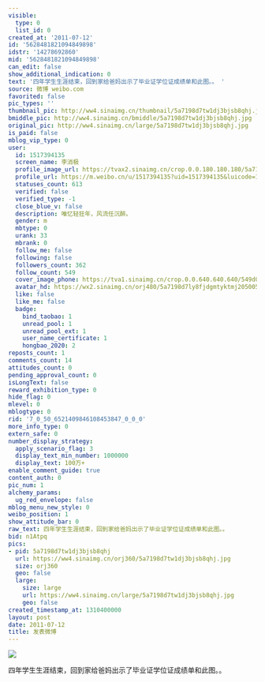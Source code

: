 ```yaml
---
visible:
  type: 0
  list_id: 0
created_at: '2011-07-12'
id: '5628481821094849898'
idstr: '14278692860'
mid: '5628481821094849898'
can_edit: false
show_additional_indication: 0
text: '四年学生生涯结束，回到家给爸妈出示了毕业证学位证成绩单和此图。。 '
source: 微博 weibo.com
favorited: false
pic_types: ''
thumbnail_pic: http://ww4.sinaimg.cn/thumbnail/5a7198d7tw1dj3bjsb8qhj.jpg
bmiddle_pic: http://ww4.sinaimg.cn/bmiddle/5a7198d7tw1dj3bjsb8qhj.jpg
original_pic: http://ww4.sinaimg.cn/large/5a7198d7tw1dj3bjsb8qhj.jpg
is_paid: false
mblog_vip_type: 0
user:
  id: 1517394135
  screen_name: 李消极
  profile_image_url: https://tvax2.sinaimg.cn/crop.0.0.180.180.180/5a7198d7ly8fjdgmtyktmj20500500so.jpg?KID=imgbed,tva&Expires=1606399931&ssig=Lxq78174HK
  profile_url: https://m.weibo.cn/u/1517394135?uid=1517394135&luicode=10000011&lfid=2304131517394135_-_WEIBO_SECOND_PROFILE_WEIBO
  statuses_count: 613
  verified: false
  verified_type: -1
  close_blue_v: false
  description: 唯忆轻狂年，风流任沉醉。
  gender: m
  mbtype: 0
  urank: 33
  mbrank: 0
  follow_me: false
  following: false
  followers_count: 362
  follow_count: 549
  cover_image_phone: https://tva1.sinaimg.cn/crop.0.0.640.640.640/549d0121tw1egm1kjly3jj20hs0hsq4f.jpg
  avatar_hd: https://wx2.sinaimg.cn/orj480/5a7198d7ly8fjdgmtyktmj20500500so.jpg
  like: false
  like_me: false
  badge:
    bind_taobao: 1
    unread_pool: 1
    unread_pool_ext: 1
    user_name_certificate: 1
    hongbao_2020: 2
reposts_count: 1
comments_count: 14
attitudes_count: 0
pending_approval_count: 0
isLongText: false
reward_exhibition_type: 0
hide_flag: 0
mlevel: 0
mblogtype: 0
rid: '7_0_50_6521409846108453847_0_0_0'
more_info_type: 0
extern_safe: 0
number_display_strategy:
  apply_scenario_flag: 3
  display_text_min_number: 1000000
  display_text: 100万+
enable_comment_guide: true
content_auth: 0
pic_num: 1
alchemy_params:
  ug_red_envelope: false
mblog_menu_new_style: 0
weibo_position: 1
show_attitude_bar: 0
raw_text: 四年学生生涯结束，回到家给爸妈出示了毕业证学位证成绩单和此图。。 ​​​
bid: n1Atpq
pics:
- pid: 5a7198d7tw1dj3bjsb8qhj
  url: https://ww4.sinaimg.cn/orj360/5a7198d7tw1dj3bjsb8qhj.jpg
  size: orj360
  geo: false
  large:
    size: large
    url: https://ww4.sinaimg.cn/large/5a7198d7tw1dj3bjsb8qhj.jpg
    geo: false
created_timestamp_at: 1310400000
layout: post
date: 2011-07-12
title: 发表微博
---
```


![](http://ww4.sinaimg.cn/large/5a7198d7tw1dj3bjsb8qhj.jpg)

四年学生生涯结束，回到家给爸妈出示了毕业证学位证成绩单和此图。。 

